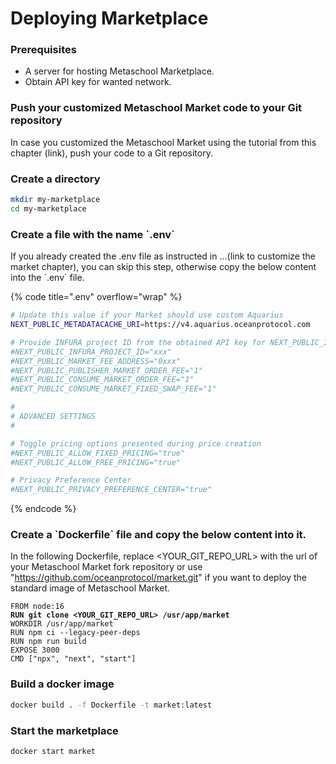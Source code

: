 # Deploying Marketplace

### Prerequisites

* A server for hosting Metaschool Marketplace. 
* Obtain API key for wanted network.

### Push your customized Metaschool Market code to your Git repository

In case you customized the Metaschool Market using the tutorial from this chapter (link), push your code to a Git repository.

### Create a directory

```bash
mkdir my-marketplace
cd my-marketplace
```

### Create a file with the name \`.env\`

If you already created the .env file as instructed in ...(link to customize the market chapter), you can skip this step, otherwise copy the below content into the \`.env\` file.

{% code title=".env" overflow="wrap" %}
```bash
# Update this value if your Market should use custom Aquarius 
NEXT_PUBLIC_METADATACACHE_URI=https://v4.aquarius.oceanprotocol.com

# Provide INFURA project ID from the obtained API key for NEXT_PUBLIC_INFURA_PROJECT_ID
#NEXT_PUBLIC_INFURA_PROJECT_ID="xxx" 
#NEXT_PUBLIC_MARKET_FEE_ADDRESS="0xxx"
#NEXT_PUBLIC_PUBLISHER_MARKET_ORDER_FEE="1"
#NEXT_PUBLIC_CONSUME_MARKET_ORDER_FEE="1"
#NEXT_PUBLIC_CONSUME_MARKET_FIXED_SWAP_FEE="1"

#
# ADVANCED SETTINGS
#

# Toggle pricing options presented during price creation
#NEXT_PUBLIC_ALLOW_FIXED_PRICING="true"
#NEXT_PUBLIC_ALLOW_FREE_PRICING="true"

# Privacy Preference Center
#NEXT_PUBLIC_PRIVACY_PREFERENCE_CENTER="true"
```
{% endcode %}

### Create a \`Dockerfile\` file and copy the below content into it.

In the following Dockerfile, replace \<YOUR\_GIT\_REPO\_URL> with the url of your Metaschool Market fork repository or use "https://github.com/oceanprotocol/market.git" if you want to deploy the standard image of Metaschool Market.

<pre class="language-docker" data-title="Dockerfile"><code class="lang-docker">FROM node:16
<strong>RUN git clone &#x3C;YOUR_GIT_REPO_URL> /usr/app/market
</strong>WORKDIR /usr/app/market
RUN npm ci --legacy-peer-deps
RUN npm run build
EXPOSE 3000
CMD ["npx", "next", "start"]
</code></pre>

### Build a docker image

```bash
docker build . -f Dockerfile -t market:latest
```

### Start the marketplace

```bash
docker start market
```
